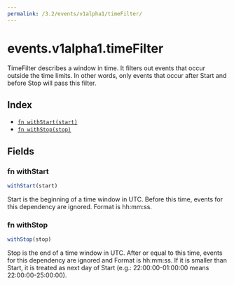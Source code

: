 ```yaml
---
permalink: /3.2/events/v1alpha1/timeFilter/
---
```


# events.v1alpha1.timeFilter

TimeFilter describes a window in time.
It filters out events that occur outside the time limits.
In other words, only events that occur after Start and before Stop
will pass this filter.

## Index

* [`fn withStart(start)`](#fn-withstart)
* [`fn withStop(stop)`](#fn-withstop)

## Fields

### fn withStart

```ts
withStart(start)
```

Start is the beginning of a time window in UTC.
Before this time, events for this dependency are ignored.
Format is hh:mm:ss.

### fn withStop

```ts
withStop(stop)
```

Stop is the end of a time window in UTC.
After or equal to this time, events for this dependency are ignored and
Format is hh:mm:ss.
If it is smaller than Start, it is treated as next day of Start
(e.g.: 22:00:00-01:00:00 means 22:00:00-25:00:00).